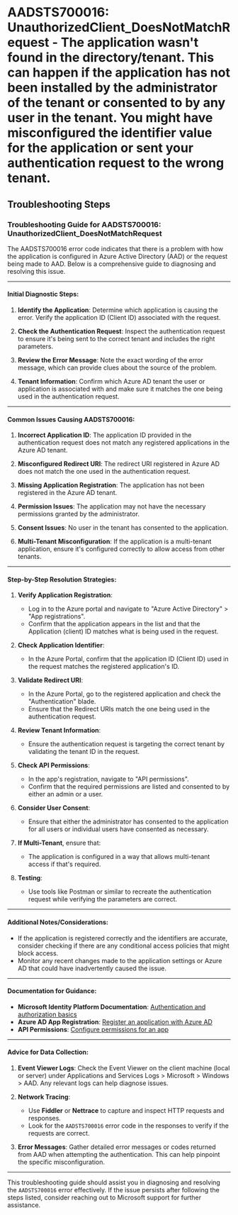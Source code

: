 
# AADSTS700016: UnauthorizedClient_DoesNotMatchRequest - The application wasn't found in the directory/tenant. This can happen if the application has not been installed by the administrator of the tenant or consented to by any user in the tenant. You might have misconfigured the identifier value for the application or sent your authentication request to the wrong tenant.


## Troubleshooting Steps
### Troubleshooting Guide for AADSTS700016: UnauthorizedClient_DoesNotMatchRequest

The AADSTS700016 error code indicates that there is a problem with how the application is configured in Azure Active Directory (AAD) or the request being made to AAD. Below is a comprehensive guide to diagnosing and resolving this issue.

---

#### Initial Diagnostic Steps:
1. **Identify the Application**: Determine which application is causing the error. Verify the application ID (Client ID) associated with the request.
   
2. **Check the Authentication Request**: Inspect the authentication request to ensure it's being sent to the correct tenant and includes the right parameters.

3. **Review the Error Message**: Note the exact wording of the error message, which can provide clues about the source of the problem.

4. **Tenant Information**: Confirm which Azure AD tenant the user or application is associated with and make sure it matches the one being used in the authentication request.

---

#### Common Issues Causing AADSTS700016:
1. **Incorrect Application ID**: The application ID provided in the authentication request does not match any registered applications in the Azure AD tenant.

2. **Misconfigured Redirect URI**: The redirect URI registered in Azure AD does not match the one used in the authentication request.

3. **Missing Application Registration**: The application has not been registered in the Azure AD tenant.

4. **Permission Issues**: The application may not have the necessary permissions granted by the administrator.

5. **Consent Issues**: No user in the tenant has consented to the application.

6. **Multi-Tenant Misconfiguration**: If the application is a multi-tenant application, ensure it's configured correctly to allow access from other tenants.

---

#### Step-by-Step Resolution Strategies:

1. **Verify Application Registration**:
   - Log in to the Azure portal and navigate to "Azure Active Directory" > "App registrations".
   - Confirm that the application appears in the list and that the Application (client) ID matches what is being used in the request.

2. **Check Application Identifier**:
   - In the Azure Portal, confirm that the application ID (Client ID) used in the request matches the registered application's ID.

3. **Validate Redirect URI**:
   - In the Azure Portal, go to the registered application and check the "Authentication" blade.
   - Ensure that the Redirect URIs match the one being used in the authentication request.

4. **Review Tenant Information**:
   - Ensure the authentication request is targeting the correct tenant by validating the tenant ID in the request.

5. **Check API Permissions**:
   - In the app's registration, navigate to "API permissions".
   - Confirm that the required permissions are listed and consented to by either an admin or a user.

6. **Consider User Consent**:
   - Ensure that either the administrator has consented to the application for all users or individual users have consented as necessary.

7. **If Multi-Tenant**, ensure that:
   - The application is configured in a way that allows multi-tenant access if that's required.

8. **Testing**:
   - Use tools like Postman or similar to recreate the authentication request while verifying the parameters are correct.

---

#### Additional Notes/Considerations:
- If the application is registered correctly and the identifiers are accurate, consider checking if there are any conditional access policies that might block access.
- Monitor any recent changes made to the application settings or Azure AD that could have inadvertently caused the issue.

---

#### Documentation for Guidance:
- **Microsoft Identity Platform Documentation**: [Authentication and authorization basics](https://docs.microsoft.com/en-us/azure/active-directory/develop/authentication-scenarios)
- **Azure AD App Registration**: [Register an application with Azure AD](https://docs.microsoft.com/en-us/azure/active-directory/develop/quickstart-register-app)
- **API Permissions**: [Configure permissions for an app](https://docs.microsoft.com/en-us/azure/active-directory/develop/v2-permissions-and-consent)

---

#### Advice for Data Collection:
1. **Event Viewer Logs**: Check the Event Viewer on the client machine (local or server) under Applications and Services Logs > Microsoft > Windows > AAD. Any relevant logs can help diagnose issues.

2. **Network Tracing**:
   - Use **Fiddler** or **Nettrace** to capture and inspect HTTP requests and responses. 
   - Look for the `AADSTS700016` error code in the responses to verify if the requests are correct.

3. **Error Messages**: Gather detailed error messages or codes returned from AAD when attempting the authentication. This can help pinpoint the specific misconfiguration.

---

This troubleshooting guide should assist you in diagnosing and resolving the `AADSTS700016` error effectively. If the issue persists after following the steps listed, consider reaching out to Microsoft support for further assistance.